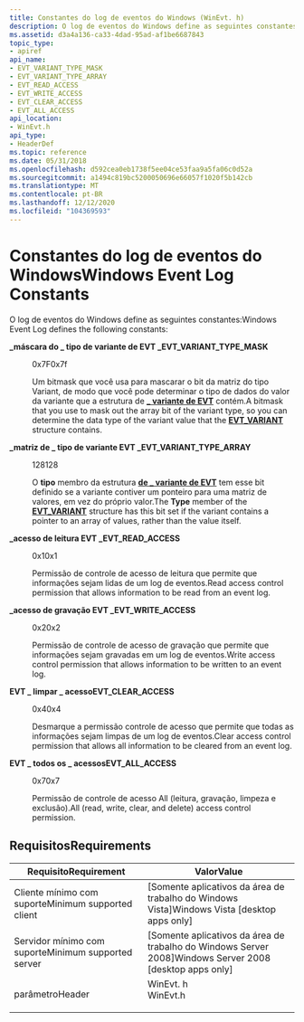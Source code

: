 ```yaml
---
title: Constantes do log de eventos do Windows (WinEvt. h)
description: O log de eventos do Windows define as seguintes constantes
ms.assetid: d3a4a136-ca33-4dad-95ad-af1be6687843
topic_type:
- apiref
api_name:
- EVT_VARIANT_TYPE_MASK
- EVT_VARIANT_TYPE_ARRAY
- EVT_READ_ACCESS
- EVT_WRITE_ACCESS
- EVT_CLEAR_ACCESS
- EVT_ALL_ACCESS
api_location:
- WinEvt.h
api_type:
- HeaderDef
ms.topic: reference
ms.date: 05/31/2018
ms.openlocfilehash: d592cea0eb1738f5ee04ce53faa9a5fa06c0d52a
ms.sourcegitcommit: a1494c819bc5200050696e66057f1020f5b142cb
ms.translationtype: MT
ms.contentlocale: pt-BR
ms.lasthandoff: 12/12/2020
ms.locfileid: "104369593"
---
```

# <a name="windows-event-log-constants"></a><span data-ttu-id="3f864-103">Constantes do log de eventos do Windows</span><span class="sxs-lookup"><span data-stu-id="3f864-103">Windows Event Log Constants</span></span>

<span data-ttu-id="3f864-104">O log de eventos do Windows define as seguintes constantes:</span><span class="sxs-lookup"><span data-stu-id="3f864-104">Windows Event Log defines the following constants:</span></span>

<dl> <dt>

<span data-ttu-id="3f864-105"><span id="EVT_VARIANT_TYPE_MASK"></span><span id="evt_variant_type_mask"></span>**\_máscara do \_ tipo de variante de EVT \_**</span><span class="sxs-lookup"><span data-stu-id="3f864-105"><span id="EVT_VARIANT_TYPE_MASK"></span><span id="evt_variant_type_mask"></span>**EVT\_VARIANT\_TYPE\_MASK**</span></span>
</dt> <dd> <dl> <dt>

<span data-ttu-id="3f864-106">0x7F</span><span class="sxs-lookup"><span data-stu-id="3f864-106">0x7f</span></span>
</dt> <dt>



<span data-ttu-id="3f864-107">Um bitmask que você usa para mascarar o bit da matriz do tipo Variant, de modo que você pode determinar o tipo de dados do valor da variante que a estrutura de [**\_ variante de EVT**](/windows/desktop/api/WinEvt/ns-winevt-evt_variant) contém.</span><span class="sxs-lookup"><span data-stu-id="3f864-107">A bitmask that you use to mask out the array bit of the variant type, so you can determine the data type of the variant value that the [**EVT\_VARIANT**](/windows/desktop/api/WinEvt/ns-winevt-evt_variant) structure contains.</span></span>


</dt> </dl> </dd> <dt>

<span data-ttu-id="3f864-108"><span id="EVT_VARIANT_TYPE_ARRAY"></span><span id="evt_variant_type_array"></span>**\_matriz de \_ tipo de variante EVT \_**</span><span class="sxs-lookup"><span data-stu-id="3f864-108"><span id="EVT_VARIANT_TYPE_ARRAY"></span><span id="evt_variant_type_array"></span>**EVT\_VARIANT\_TYPE\_ARRAY**</span></span>
</dt> <dd> <dl> <dt>

<span data-ttu-id="3f864-109">128</span><span class="sxs-lookup"><span data-stu-id="3f864-109">128</span></span>
</dt> <dt>



<span data-ttu-id="3f864-110">O **tipo** membro da estrutura [**de \_ variante de EVT**](/windows/desktop/api/WinEvt/ns-winevt-evt_variant) tem esse bit definido se a variante contiver um ponteiro para uma matriz de valores, em vez do próprio valor.</span><span class="sxs-lookup"><span data-stu-id="3f864-110">The **Type** member of the [**EVT\_VARIANT**](/windows/desktop/api/WinEvt/ns-winevt-evt_variant) structure has this bit set if the variant contains a pointer to an array of values, rather than the value itself.</span></span>


</dt> </dl> </dd> <dt>

<span data-ttu-id="3f864-111"><span id="EVT_READ_ACCESS"></span><span id="evt_read_access"></span>**\_acesso de leitura EVT \_**</span><span class="sxs-lookup"><span data-stu-id="3f864-111"><span id="EVT_READ_ACCESS"></span><span id="evt_read_access"></span>**EVT\_READ\_ACCESS**</span></span>
</dt> <dd> <dl> <dt>

<span data-ttu-id="3f864-112">0x1</span><span class="sxs-lookup"><span data-stu-id="3f864-112">0x1</span></span>
</dt> <dt>



<span data-ttu-id="3f864-113">Permissão de controle de acesso de leitura que permite que informações sejam lidas de um log de eventos.</span><span class="sxs-lookup"><span data-stu-id="3f864-113">Read access control permission that allows information to be read from an event log.</span></span>


</dt> </dl> </dd> <dt>

<span data-ttu-id="3f864-114"><span id="EVT_WRITE_ACCESS"></span><span id="evt_write_access"></span>**\_acesso de gravação EVT \_**</span><span class="sxs-lookup"><span data-stu-id="3f864-114"><span id="EVT_WRITE_ACCESS"></span><span id="evt_write_access"></span>**EVT\_WRITE\_ACCESS**</span></span>
</dt> <dd> <dl> <dt>

<span data-ttu-id="3f864-115">0x2</span><span class="sxs-lookup"><span data-stu-id="3f864-115">0x2</span></span>
</dt> <dt>



<span data-ttu-id="3f864-116">Permissão de controle de acesso de gravação que permite que informações sejam gravadas em um log de eventos.</span><span class="sxs-lookup"><span data-stu-id="3f864-116">Write access control permission that allows information to be written to an event log.</span></span>


</dt> </dl> </dd> <dt>

<span data-ttu-id="3f864-117"><span id="EVT_CLEAR_ACCESS"></span><span id="evt_clear_access"></span>**EVT \_ limpar \_ acesso**</span><span class="sxs-lookup"><span data-stu-id="3f864-117"><span id="EVT_CLEAR_ACCESS"></span><span id="evt_clear_access"></span>**EVT\_CLEAR\_ACCESS**</span></span>
</dt> <dd> <dl> <dt>

<span data-ttu-id="3f864-118">0x4</span><span class="sxs-lookup"><span data-stu-id="3f864-118">0x4</span></span>
</dt> <dt>



<span data-ttu-id="3f864-119">Desmarque a permissão controle de acesso que permite que todas as informações sejam limpas de um log de eventos.</span><span class="sxs-lookup"><span data-stu-id="3f864-119">Clear access control permission that allows all information to be cleared from an event log.</span></span>


</dt> </dl> </dd> <dt>

<span data-ttu-id="3f864-120"><span id="EVT_ALL_ACCESS"></span><span id="evt_all_access"></span>**EVT \_ todos os \_ acessos**</span><span class="sxs-lookup"><span data-stu-id="3f864-120"><span id="EVT_ALL_ACCESS"></span><span id="evt_all_access"></span>**EVT\_ALL\_ACCESS**</span></span>
</dt> <dd> <dl> <dt>

<span data-ttu-id="3f864-121">0x7</span><span class="sxs-lookup"><span data-stu-id="3f864-121">0x7</span></span>
</dt> <dt>



<span data-ttu-id="3f864-122">Permissão de controle de acesso All (leitura, gravação, limpeza e exclusão).</span><span class="sxs-lookup"><span data-stu-id="3f864-122">All (read, write, clear, and delete) access control permission.</span></span>


</dt> </dl> </dd> </dl>

## <a name="requirements"></a><span data-ttu-id="3f864-123">Requisitos</span><span class="sxs-lookup"><span data-stu-id="3f864-123">Requirements</span></span>



| <span data-ttu-id="3f864-124">Requisito</span><span class="sxs-lookup"><span data-stu-id="3f864-124">Requirement</span></span> | <span data-ttu-id="3f864-125">Valor</span><span class="sxs-lookup"><span data-stu-id="3f864-125">Value</span></span> |
|-------------------------------------|-------------------------------------------------------------------------------------|
| <span data-ttu-id="3f864-126">Cliente mínimo com suporte</span><span class="sxs-lookup"><span data-stu-id="3f864-126">Minimum supported client</span></span><br/> | <span data-ttu-id="3f864-127">\[Somente aplicativos da área de trabalho do Windows Vista\]</span><span class="sxs-lookup"><span data-stu-id="3f864-127">Windows Vista \[desktop apps only\]</span></span><br/>                                      |
| <span data-ttu-id="3f864-128">Servidor mínimo com suporte</span><span class="sxs-lookup"><span data-stu-id="3f864-128">Minimum supported server</span></span><br/> | <span data-ttu-id="3f864-129">\[Somente aplicativos da área de trabalho do Windows Server 2008\]</span><span class="sxs-lookup"><span data-stu-id="3f864-129">Windows Server 2008 \[desktop apps only\]</span></span><br/>                                |
| <span data-ttu-id="3f864-130">parâmetro</span><span class="sxs-lookup"><span data-stu-id="3f864-130">Header</span></span><br/>                   | <dl> <span data-ttu-id="3f864-131"><dt>WinEvt. h</dt></span><span class="sxs-lookup"><span data-stu-id="3f864-131"><dt>WinEvt.h</dt></span></span> </dl> |



 

 





